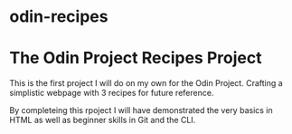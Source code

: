 # odin-recipes
<body>
<h1>The Odin Project Recipes Project</h1>
    <p>This is the first project I will do on my own for the Odin Project. Crafting a simplistic webpage with 3 recipes for future reference.</p>
    <p>By completeing this rpoject I will have demonstrated the very basics in HTML as well as beginner skills in Git and the CLI.</p>
</body>